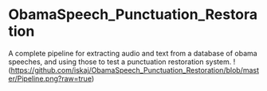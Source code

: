 # ObamaSpeech_Punctuation_Restoration
A complete pipeline for extracting audio and text from a database of obama speeches, and using those to test a punctuation restoration system.
!(https://github.com/iskaj/ObamaSpeech_Punctuation_Restoration/blob/master/Pipeline.png?raw=true)

